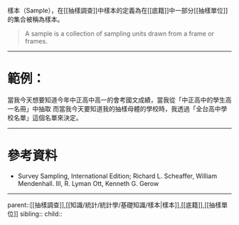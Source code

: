 樣本（Sample），在[[抽樣調查]]中樣本的定義為在[[底籍]]中一部分[[抽樣單位]]的集合被稱為樣本。
>A sample is a collection of sampling units drawn from a frame or frames.
- - -
# 範例：
當我今天想要知道今年中正高中高一的會考國文成績，當我從「中正高中的學生高一名冊」中抽取
而當我今天要知道我的抽樣母體的學校時，我透過「全台高中學校名單」這個名單來決定。
- - -
# 參考資料
- Survey Sampling, International Edition; Richard L. Scheaffer, William Mendenhall. III, R. Lyman Ott, Kenneth G. Gerow
- - -
parent::[[抽樣調查]],[[知識/統計/統計學/基礎知識/樣本|樣本]],[[底籍]],[[抽樣單位]]
sibling::
child::